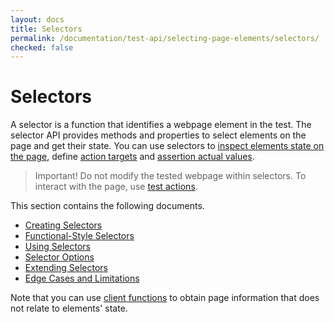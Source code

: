 ```yaml
---
layout: docs
title: Selectors
permalink: /documentation/test-api/selecting-page-elements/selectors/
checked: false
---
```

# Selectors

A selector is a function that identifies a webpage element in the test.
The selector API provides methods and properties to select elements on the page and get their state.
You can use selectors to [inspect elements state on the page](using-selectors.md#obtain-element-state), define [action targets](using-selectors.md#define-action-targets) and
[assertion actual values](using-selectors.md#define-assertion-actual-value).

> Important! Do not modify the tested webpage within selectors.
> To interact with the page, use [test actions](../../actions/README.md).

This section contains the following documents.

* [Creating Selectors](creating-selectors.md)
* [Functional-Style Selectors](functional-style-selectors.md)
* [Using Selectors](using-selectors.md)
* [Selector Options](selector-options.md)
* [Extending Selectors](extending-selectors.md)
* [Edge Cases and Limitations](edge-cases-and-limitations.md)

Note that you can use [client functions](../../obtaining-data-from-the-client.md) to obtain page information that does not relate to elements' state.